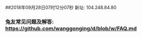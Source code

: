 ##2018年09月28日07时12分07秒 新址: 104.248.84.80
### 兔友常见问题及解答: https://github.com/wanggonging/d/blob/w/FAQ.md
